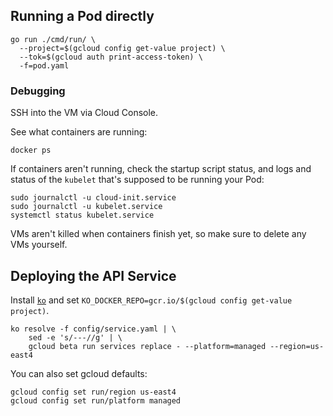 ## Running a Pod directly

```
go run ./cmd/run/ \
  --project=$(gcloud config get-value project) \
  --tok=$(gcloud auth print-access-token) \
  -f=pod.yaml
```

### Debugging

SSH into the VM via Cloud Console.

See what containers are running:
```
docker ps
```

If containers aren't running, check the startup script status, and logs and
status of the `kubelet` that's supposed to be running your Pod:

```
sudo journalctl -u cloud-init.service
sudo journalctl -u kubelet.service
systemctl status kubelet.service
```

VMs aren't killed when containers finish yet, so make sure to delete any VMs
yourself.

## Deploying the API Service

Install [`ko`](https://github.com/google/ko) and set
`KO_DOCKER_REPO=gcr.io/$(gcloud config get-value project)`.

```
ko resolve -f config/service.yaml | \
    sed -e 's/---//g' | \
    gcloud beta run services replace - --platform=managed --region=us-east4
```

You can also set gcloud defaults:

```
gcloud config set run/region us-east4
gcloud config set run/platform managed
```
